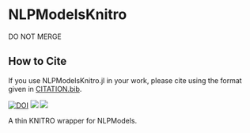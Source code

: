 # NLPModelsKnitro

DO NOT MERGE

## How to Cite

 If you use NLPModelsKnitro.jl in your work, please cite using the format given in [CITATION.bib](https://github.com/JuliaSmoothOptimizers/NLPModelsKnitro.jl/blob/main/CITATION.bib).

[![DOI](https://zenodo.org/badge/181238418.svg)](https://zenodo.org/badge/latestdoi/181238418)
[![](https://img.shields.io/badge/docs-stable-blue.svg)](https://JuliaSmoothOptimizers.github.io/NLPModelsKnitro.jl/stable)
[![](https://img.shields.io/badge/docs-dev-blue.svg)](https://JuliaSmoothOptimizers.github.io/NLPModelsKnitro.jl/dev)

A thin KNITRO wrapper for NLPModels.
